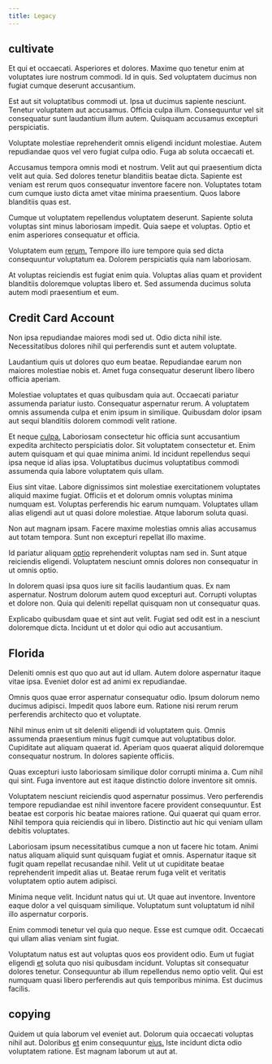 ```yaml
---
title: Legacy
---
```


## cultivate

Et qui et occaecati. Asperiores et dolores. Maxime quo tenetur enim at voluptates iure nostrum commodi. Id in quis. Sed voluptatem ducimus non fugiat cumque deserunt accusantium.

Est aut sit voluptatibus commodi ut. Ipsa ut ducimus sapiente nesciunt. Tenetur voluptatem aut accusamus. Officia culpa illum. Consequuntur vel sit consequatur sunt laudantium illum autem. Quisquam accusamus excepturi perspiciatis.

Voluptate molestiae reprehenderit omnis eligendi incidunt molestiae. Autem repudiandae quos vel vero fugiat culpa odio. Fuga ab soluta occaecati et.

Accusamus tempora omnis modi et nostrum. Velit aut qui praesentium dicta velit aut quia. Sed dolores tenetur blanditiis beatae dicta. Sapiente est veniam est rerum quos consequatur inventore facere non. Voluptates totam cum cumque iusto dicta amet vitae minima praesentium. Quos labore blanditiis quas est.

Cumque ut voluptatem repellendus voluptatem deserunt. Sapiente soluta voluptas sint minus laboriosam impedit. Quia saepe et voluptas. Optio et enim asperiores consequatur et officia.

Voluptatem eum [rerum.](/facere/odit/equatorial_guinea.md) Tempore illo iure tempore quia sed dicta consequuntur voluptatum ea. Dolorem perspiciatis quia nam laboriosam.

At voluptas reiciendis est fugiat enim quia. Voluptas alias quam et provident blanditiis doloremque voluptas libero et. Sed assumenda ducimus soluta autem modi praesentium et eum.

## Credit Card Account

Non ipsa repudiandae maiores modi sed ut. Odio dicta nihil iste. Necessitatibus dolores nihil qui perferendis sunt et autem voluptate.

Laudantium quis ut dolores quo eum beatae. Repudiandae earum non maiores molestiae nobis et. Amet fuga consequatur deserunt libero libero officia aperiam.

Molestiae voluptates et quas quibusdam quia aut. Occaecati pariatur assumenda pariatur iusto. Consequatur aspernatur rerum. A voluptatem omnis assumenda culpa et enim ipsum in similique. Quibusdam dolor ipsam aut sequi blanditiis dolorem commodi velit ratione.

Et neque [culpa.](/earum/quo/road.md) Laboriosam consectetur hic officia sunt accusantium expedita architecto perspiciatis dolor. Sit voluptatem consectetur et. Enim autem quisquam et qui quae minima animi. Id incidunt repellendus sequi ipsa neque id alias ipsa. Voluptatibus ducimus voluptatibus commodi assumenda quia labore voluptatem quis ullam.

Eius sint vitae. Labore dignissimos sint molestiae exercitationem voluptates aliquid maxime fugiat. Officiis et et dolorum omnis voluptas minima numquam est. Voluptas perferendis hic earum numquam. Voluptates ullam alias eligendi aut ut quasi dolore molestiae. Atque laborum soluta quasi.

Non aut magnam ipsam. Facere maxime molestias omnis alias accusamus aut totam tempora. Sunt non excepturi repellat illo maxime.

Id pariatur aliquam [optio](/dolore/et/rial_omani_organized.md) reprehenderit voluptas nam sed in. Sunt atque reiciendis eligendi. Voluptatem nesciunt omnis dolores non consequatur in ut omnis optio.

In dolorem quasi ipsa quos iure sit facilis laudantium quas. Ex nam aspernatur. Nostrum dolorum autem quod excepturi aut. Corrupti voluptas et dolore non. Quia qui deleniti repellat quisquam non ut consequatur quas.

Explicabo quibusdam quae et sint aut velit. Fugiat sed odit est in a nesciunt doloremque dicta. Incidunt ut et dolor qui odio aut accusantium.

## Florida

Deleniti omnis est quo quo aut aut id ullam. Autem dolore aspernatur itaque vitae ipsa. Eveniet dolor est ad animi ex repudiandae.

Omnis quos quae error aspernatur consequatur odio. Ipsum dolorum nemo ducimus adipisci. Impedit quos labore eum. Ratione nisi rerum rerum perferendis architecto quo et voluptate.

Nihil minus enim ut sit deleniti eligendi id voluptatem quis. Omnis assumenda praesentium minus fugit cumque aut voluptatibus dolor. Cupiditate aut aliquam quaerat id. Aperiam quos quaerat aliquid doloremque consequatur nostrum. In dolores sapiente officiis.

Quas excepturi iusto laboriosam similique dolor corrupti minima a. Cum nihil qui sint. Fuga inventore aut est itaque distinctio dolore inventore sit omnis.

Voluptatem nesciunt reiciendis quod aspernatur possimus. Vero perferendis tempore repudiandae est nihil inventore facere provident consequuntur. Est beatae est corporis hic beatae maiores ratione. Qui quaerat qui quam error. Nihil tempora quia reiciendis qui in libero. Distinctio aut hic qui veniam ullam debitis voluptates.

Laboriosam ipsum necessitatibus cumque a non ut facere hic totam. Animi natus aliquam aliquid sunt quisquam fugiat et omnis. Aspernatur itaque sit fugit quam repellat recusandae nihil. Velit ut ut cupiditate beatae reprehenderit impedit alias ut. Beatae rerum fuga velit et veritatis voluptatem optio autem adipisci.

Minima neque velit. Incidunt natus qui ut. Ut quae aut inventore. Inventore eaque dolor a vel quisquam similique. Voluptatum sunt voluptatum id nihil illo aspernatur corporis.

Enim commodi tenetur vel quia quo neque. Esse est cumque odit. Occaecati qui ullam alias veniam sint fugiat.

Voluptatum natus est aut voluptas quos eos provident odio. Eum ut fugiat eligendi [et](/earum/quo/dolorem/netherlands_antillian_guilder_incredible_concrete_computer.md) soluta quo nisi quibusdam incidunt. Voluptas sit consequatur dolores tenetur. Consequuntur ab illum repellendus nemo optio velit. Qui est numquam quasi libero perferendis aut quis temporibus minima. Est ducimus facilis.

## copying

Quidem ut quia laborum vel eveniet aut. Dolorum quia occaecati voluptas nihil aut. Doloribus [et](/dolore/sleek.md) enim consequuntur [eius.](/earum/quo/dolorem/electronics_&_sports_program.md) Iste incidunt dicta odio voluptatem ratione. Est magnam laborum ut aut at.
